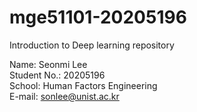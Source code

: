 # mge51101-20205196
Introduction to Deep learning repository

Name: Seonmi Lee  
Student No.: 20205196  
School: Human Factors Engineering  
E-mail: sonlee@unist.ac.kr  
